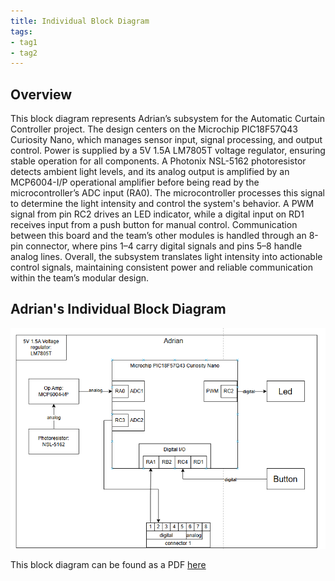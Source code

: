 ```yaml
---
title: Individual Block Diagram
tags:
- tag1
- tag2
---
```



## Overview
This block diagram represents Adrian’s subsystem for the Automatic Curtain Controller project. The design centers on the Microchip PIC18F57Q43 Curiosity Nano, which manages sensor input, signal processing, and output control. Power is supplied by a 5V 1.5A LM7805T voltage regulator, ensuring stable operation for all components. A Photonix NSL-5162 photoresistor detects ambient light levels, and its analog output is amplified by an MCP6004-I/P operational amplifier before being read by the microcontroller’s ADC input (RA0). The microcontroller processes this signal to determine the light intensity and control the system's behavior. A PWM signal from pin RC2 drives an LED indicator, while a digital input on RD1 receives input from a push button for manual control. Communication between this board and the team’s other modules is handled through an 8-pin connector, where pins 1–4 carry digital signals and pins 5–8 handle analog lines. Overall, the subsystem translates light intensity into actionable control signals, maintaining consistent power and reliable communication within the team’s modular design.





## Adrian's Individual Block Diagram 


![Adrian's Individual Block Diagram for TechMinds Automatic Curtain Raiser](BlockdiagramAP.png)

This block diagram can be found as a PDF [here](APIndividualBlockDiagram..pdf)
